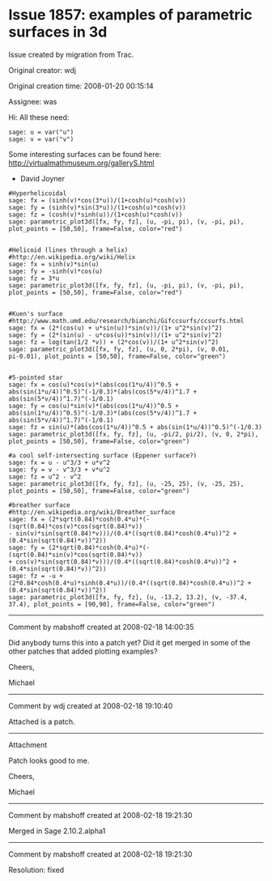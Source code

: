 # Issue 1857: examples of parametric surfaces in 3d

Issue created by migration from Trac.

Original creator: wdj

Original creation time: 2008-01-20 00:15:14

Assignee: was

Hi:
All these need:

```
sage: u = var("u")
sage: v = var("v")
```

Some interesting surfaces can be found here:
http://virtualmathmuseum.org/galleryS.html
- David Joyner


```
#Hyperhelicoidal
sage: fx = (sinh(v)*cos(3*u))/(1+cosh(u)*cosh(v))
sage: fy = (sinh(v)*sin(3*u))/(1+cosh(u)*cosh(v))
sage: fz = (cosh(v)*sinh(u))/(1+cosh(u)*cosh(v))
sage: parametric_plot3d([fx, fy, fz], (u, -pi, pi), (v, -pi, pi),
plot_points = [50,50], frame=False, color="red")


#Helicoid (lines through a helix)
#http://en.wikipedia.org/wiki/Helix
sage: fx = sinh(v)*sin(u)
sage: fy = -sinh(v)*cos(u)
sage: fz = 3*u
sage: parametric_plot3d([fx, fy, fz], (u, -pi, pi), (v, -pi, pi),
plot_points = [50,50], frame=False, color="red")


#Kuen's surface
#http://www.math.umd.edu/research/bianchi/Gifccsurfs/ccsurfs.html
sage: fx = (2*(cos(u) + u*sin(u))*sin(v))/(1+ u^2*sin(v)^2)
sage: fy = (2*(sin(u) - u*cos(u))*sin(v))/(1+ u^2*sin(v)^2)
sage: fz = log(tan(1/2 *v)) + (2*cos(v))/(1+ u^2*sin(v)^2)
sage: parametric_plot3d([fx, fy, fz], (u, 0, 2*pi), (v, 0.01,
pi-0.01), plot_points = [50,50], frame=False, color="green")


#5-pointed star
sage: fx = cos(u)*cos(v)*(abs(cos(1*u/4))^0.5 +
abs(sin(1*u/4))^0.5)^(-1/0.3)*(abs(cos(5*v/4))^1.7 +
abs(sin(5*v/4))^1.7)^(-1/0.1)
sage: fy = cos(u)*sin(v)*(abs(cos(1*u/4))^0.5 +
abs(sin(1*u/4))^0.5)^(-1/0.3)*(abs(cos(5*v/4))^1.7 +
abs(sin(5*v/4))^1.7)^(-1/0.1)
sage: fz = sin(u)*(abs(cos(1*u/4))^0.5 + abs(sin(1*u/4))^0.5)^(-1/0.3)
sage: parametric_plot3d([fx, fy, fz], (u, -pi/2, pi/2), (v, 0, 2*pi),
plot_points = [50,50], frame=False, color="green")

#a cool self-intersecting surface (Eppener surface?)
sage: fx = u - u^3/3 + u*v^2
sage: fy = v - v^3/3 + v*u^2
sage: fz = u^2 - v^2
sage: parametric_plot3d([fx, fy, fz], (u, -25, 25), (v, -25, 25),
plot_points = [50,50], frame=False, color="green")

#breather surface
#http://en.wikipedia.org/wiki/Breather_surface
sage: fx = (2*sqrt(0.84)*cosh(0.4*u)*(-(sqrt(0.84)*cos(v)*cos(sqrt(0.84)*v))
- sin(v)*sin(sqrt(0.84)*v)))/(0.4*((sqrt(0.84)*cosh(0.4*u))^2 +
(0.4*sin(sqrt(0.84)*v))^2))
sage: fy = (2*sqrt(0.84)*cosh(0.4*u)*(-(sqrt(0.84)*sin(v)*cos(sqrt(0.84)*v))
+ cos(v)*sin(sqrt(0.84)*v)))/(0.4*((sqrt(0.84)*cosh(0.4*u))^2 +
(0.4*sin(sqrt(0.84)*v))^2))
sage: fz = -u +
(2*0.84*cosh(0.4*u)*sinh(0.4*u))/(0.4*((sqrt(0.84)*cosh(0.4*u))^2 +
(0.4*sin(sqrt(0.84)*v))^2))
sage: parametric_plot3d([fx, fy, fz], (u, -13.2, 13.2), (v, -37.4,
37.4), plot_points = [90,90], frame=False, color="green")
```



---

Comment by mabshoff created at 2008-02-18 14:00:35

Did anybody turns this into a patch yet? Did it get merged in some of the other patches that added plotting examples?

Cheers,

Michael


---

Comment by wdj created at 2008-02-18 19:10:40

Attached is a patch.


---

Attachment

Patch looks good to me.

Cheers,

Michael


---

Comment by mabshoff created at 2008-02-18 19:21:30

Merged in Sage 2.10.2.alpha1


---

Comment by mabshoff created at 2008-02-18 19:21:30

Resolution: fixed
